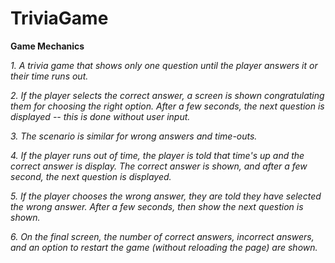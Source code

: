 # TriviaGame

**Game Mechanics**

_1. A trivia game that shows only one question until the player answers it or their time runs out._

_2. If the player selects the correct answer, a screen is shown congratulating them for choosing the right option. After a few seconds, the next question is displayed -- this is done without user input._

_3. The scenario is similar for wrong answers and time-outs._

_4. If the player runs out of time, the player is told that time's up and the correct answer is display. The correct answer is shown, and after a few second, the next question is displayed._

_5. If the player chooses the wrong answer, they are told they have selected the wrong answer. After a few seconds, then show the next question is shown._

_6. On the final screen, the number of correct answers, incorrect answers, and an option to restart the game (without reloading the page) are shown._
